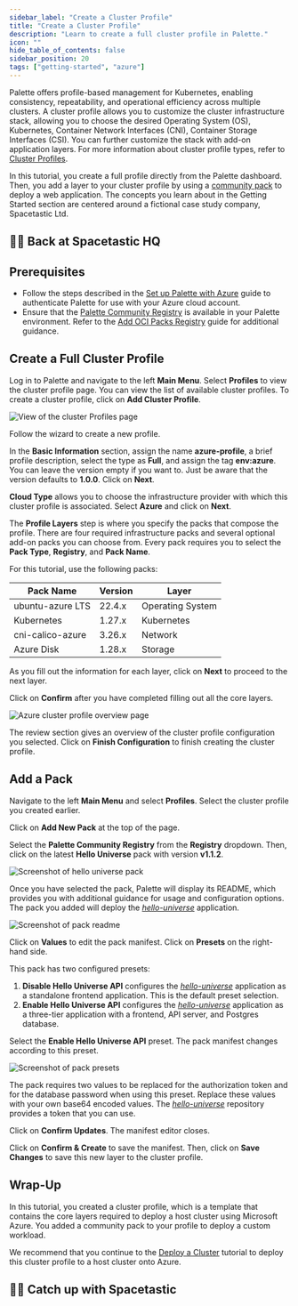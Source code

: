 ```yaml
---
sidebar_label: "Create a Cluster Profile"
title: "Create a Cluster Profile"
description: "Learn to create a full cluster profile in Palette."
icon: ""
hide_table_of_contents: false
sidebar_position: 20
tags: ["getting-started", "azure"]
---
```


Palette offers profile-based management for Kubernetes, enabling consistency, repeatability, and operational efficiency
across multiple clusters. A cluster profile allows you to customize the cluster infrastructure stack, allowing you to
choose the desired Operating System (OS), Kubernetes, Container Network Interfaces (CNI), Container Storage Interfaces
(CSI). You can further customize the stack with add-on application layers. For more information about cluster profile
types, refer to [Cluster Profiles](../introduction.md#cluster-profiles).

In this tutorial, you create a full profile directly from the Palette dashboard. Then, you add a layer to your cluster
profile by using a [community pack](../../integrations/community_packs.md) to deploy a web application. The concepts you
learn about in the Getting Started section are centered around a fictional case study company, Spacetastic Ltd.

## 🧑‍🚀 Back at Spacetastic HQ

<PartialsComponent category="getting-started" name="spacetastic-create-cluster-profile-intro" />

## Prerequisites

- Follow the steps described in the [Set up Palette with Azure](./setup.md) guide to authenticate Palette for use with
  your Azure cloud account.
- Ensure that the [Palette Community Registry](../../registries-and-packs/registries/registries.md#default-registries)
  is available in your Palette environment. Refer to the
  [Add OCI Packs Registry](../../registries-and-packs/registries/oci-registry/add-oci-packs.md) guide for additional
  guidance.

## Create a Full Cluster Profile

Log in to Palette and navigate to the left **Main Menu**. Select **Profiles** to view the cluster profile page. You can
view the list of available cluster profiles. To create a cluster profile, click on **Add Cluster Profile**.

![View of the cluster Profiles page](/getting-started/getting-started_create-cluster-profile_profile_list_view.webp)

Follow the wizard to create a new profile.

In the **Basic Information** section, assign the name **azure-profile**, a brief profile description, select the type as
**Full**, and assign the tag **env:azure**. You can leave the version empty if you want to. Just be aware that the
version defaults to **1.0.0**. Click on **Next**.

**Cloud Type** allows you to choose the infrastructure provider with which this cluster profile is associated. Select
**Azure** and click on **Next**.

The **Profile Layers** step is where you specify the packs that compose the profile. There are four required
infrastructure packs and several optional add-on packs you can choose from. Every pack requires you to select the **Pack
Type**, **Registry**, and **Pack Name**.

For this tutorial, use the following packs:

| Pack Name        | Version | Layer            |
| ---------------- | ------- | ---------------- |
| ubuntu-azure LTS | 22.4.x  | Operating System |
| Kubernetes       | 1.27.x  | Kubernetes       |
| cni-calico-azure | 3.26.x  | Network          |
| Azure Disk       | 1.28.x  | Storage          |

As you fill out the information for each layer, click on **Next** to proceed to the next layer.

Click on **Confirm** after you have completed filling out all the core layers.

![Azure cluster profile overview page](/getting-started/azure/getting-started_create-cluster-profile_cluster_profile_stack.webp)

The review section gives an overview of the cluster profile configuration you selected. Click on **Finish
Configuration** to finish creating the cluster profile.

## Add a Pack

Navigate to the left **Main Menu** and select **Profiles**. Select the cluster profile you created earlier.

Click on **Add New Pack** at the top of the page.

Select the **Palette Community Registry** from the **Registry** dropdown. Then, click on the latest **Hello Universe**
pack with version **v1.1.2**.

![Screenshot of hello universe pack](/getting-started/azure/getting-started_create-cluster-profile_add-pack.webp)

Once you have selected the pack, Palette will display its README, which provides you with additional guidance for usage
and configuration options. The pack you added will deploy the
[_hello-universe_](https://github.com/spectrocloud/hello-universe) application.

![Screenshot of pack readme](/getting-started/azure/getting-started_create-cluster-profile_pack-readme.webp)

Click on **Values** to edit the pack manifest. Click on **Presets** on the right-hand side.

This pack has two configured presets:

1. **Disable Hello Universe API** configures the [_hello-universe_](https://github.com/spectrocloud/hello-universe)
   application as a standalone frontend application. This is the default preset selection.
2. **Enable Hello Universe API** configures the [_hello-universe_](https://github.com/spectrocloud/hello-universe)
   application as a three-tier application with a frontend, API server, and Postgres database.

Select the **Enable Hello Universe API** preset. The pack manifest changes according to this preset.

![Screenshot of pack presets](/getting-started/azure/getting-started_create-cluster-profile_pack-presets.webp)

The pack requires two values to be replaced for the authorization token and for the database password when using this
preset. Replace these values with your own base64 encoded values. The
[_hello-universe_](https://github.com/spectrocloud/hello-universe?tab=readme-ov-file#single-load-balancer) repository
provides a token that you can use.

Click on **Confirm Updates**. The manifest editor closes.

Click on **Confirm & Create** to save the manifest. Then, click on **Save Changes** to save this new layer to the
cluster profile.

## Wrap-Up

In this tutorial, you created a cluster profile, which is a template that contains the core layers required to deploy a
host cluster using Microsoft Azure. You added a community pack to your profile to deploy a custom workload.

We recommend that you continue to the [Deploy a Cluster](./deploy-k8s-cluster.md) tutorial to deploy this cluster
profile to a host cluster onto Azure.

## 🧑‍🚀 Catch up with Spacetastic

<PartialsComponent category="getting-started" name="spacetastic-create-cluster-profile-end" />
